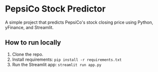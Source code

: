 # PepsiCo Stock Predictor

A simple project that predicts PepsiCo's stock closing price using Python, yFinance, and Streamlit.

## How to run locally

1. Clone the repo.
2. Install requirements: `pip install -r requirements.txt`
3. Run the Streamlit app: `streamlit run app.py`
